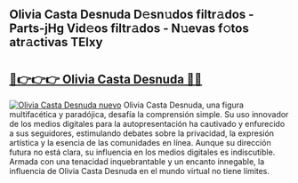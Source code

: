 ## Olivia Casta Desnuda D𝚎sn𝚞dos filtr𝚊dos - Parts-jHg Vid𝚎os filtr𝚊dos - N𝚞evas f𝚘tos atr𝚊ctivas TEIxy

# <h2><a href="http://mb02euv.tromn.icu/?c=Olivia+Casta+Desnuda">🔗👉👉👉 Olivia Casta Desnuda 🔗🔗</a></h2>

[![Olivia Casta Desnuda nuevo](https://i.imgur.com/pEAQMta.gif)](http://mb02euv.tromn.icu/?c=Olivia+Casta+Desnuda)
Olivia Casta Desnuda, una figura multifacética y paradójica, desafía la comprensión simple. Su uso innovador de los medios digitales para la autopresentación ha cautivado y enfurecido a sus seguidores, estimulando debates sobre la privacidad, la expresión artística y la esencia de las comunidades en línea. Aunque su dirección futura no está clara, su influencia en los medios digitales es indiscutible. Armada con una tenacidad inquebrantable y un encanto innegable, la influencia de Olivia Casta Desnuda en el mundo virtual no tiene límites.
